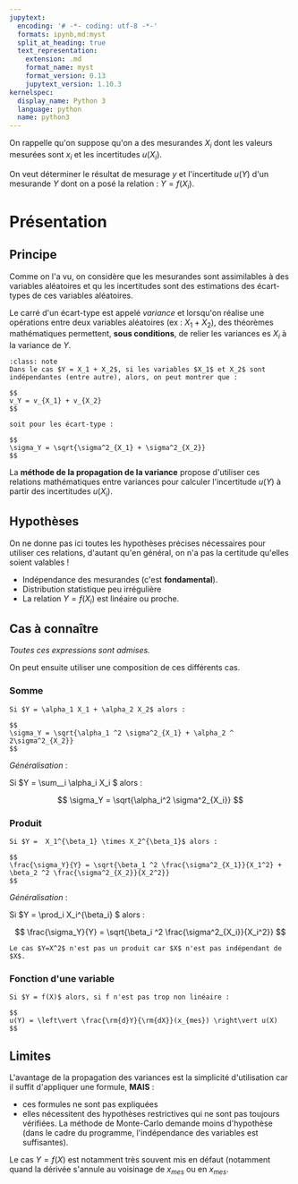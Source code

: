 ```yaml
---
jupytext:
  encoding: '# -*- coding: utf-8 -*-'
  formats: ipynb,md:myst
  split_at_heading: true
  text_representation:
    extension: .md
    format_name: myst
    format_version: 0.13
    jupytext_version: 1.10.3
kernelspec:
  display_name: Python 3
  language: python
  name: python3
---
```


On rappelle qu'on suppose qu'on a des mesurandes $X_i$ dont les valeurs mesurées sont $x_i$ et les incertitudes $u(X_i)$.

On veut déterminer le résultat de mesurage $y$ et l'incertitude $u(Y)$ d'un mesurande $Y$ dont on a posé la relation : $Y = f(X_i)$.

# Présentation

## Principe
Comme on l'a vu, on considère que les mesurandes sont assimilables à des variables aléatoires et qu les incertitudes sont des estimations des écart-types de ces variables aléatoires.

Le carré d'un écart-type est appelé _variance_ et lorsqu'on réalise une opérations entre deux variables aléatoires (ex : $X_1 + X_2$), des théorèmes mathématiques permettent, __sous conditions__, de relier les variances es $X_i$ à la variance de $Y$.

````{admonition} Exemple
:class: note
Dans le cas $Y = X_1 + X_2$, si les variables $X_1$ et X_2$ sont indépendantes (entre autre), alors, on peut montrer que :

$$
v_Y = v_{X_1} + v_{X_2}
$$

soit pour les écart-type :

$$
\sigma_Y = \sqrt{\sigma^2_{X_1} + \sigma^2_{X_2}}
$$

````

La __méthode de la propagation de la variance__ propose d'utiliser ces relations mathématiques entre variances pour calculer l'incertitude $u(Y)$ à partir des incertitudes $u(X_i)$.

## Hypothèses
On ne donne pas ici toutes les hypothèses précises nécessaires pour utiliser ces relations, d'autant qu'en général, on n'a pas la certitude qu'elles soient valables !

* Indépendance des mesurandes (c'est __fondamental__).
* Distribution statistique peu irrégulière
* La relation $Y=f(X_i)$ est linéaire ou proche.

## Cas à connaître
_Toutes ces expressions sont admises._

On peut ensuite utiliser une composition de ces différents cas.

### Somme
````{important} 
Si $Y = \alpha_1 X_1 + \alpha_2 X_2$ alors :

$$
\sigma_Y = \sqrt{\alpha_1 ^2 \sigma^2_{X_1} + \alpha_2 ^ 2\sigma^2_{X_2}}
$$
````

_Généralisation_ : 

Si $Y = \sum__i \alpha_i X_i $ alors :

$$
\sigma_Y = \sqrt{\alpha_i^2 \sigma^2_{X_i}}
$$

### Produit
````{important} 
Si $Y =  X_1^{\beta_1} \times X_2^{\beta_1}$ alors :

$$
\frac{\sigma_Y}{Y} = \sqrt{\beta_1 ^2 \frac{\sigma^2_{X_1}}{X_1^2} + \beta_2 ^2 \frac{\sigma^2_{X_2}}{X_2^2}}
$$
````

_Généralisation_ : 

Si $Y = \prod_i X_i^{\beta_i} $ alors :

$$
\frac{\sigma_Y}{Y} = \sqrt{\beta_i ^2 \frac{\sigma^2_{X_i}}{X_i^2}}
$$

````{attention} 
Le cas $Y=X^2$ n'est pas un produit car $X$ n'est pas indépendant de $X$.

````

### Fonction d'une variable
````{important} 
Si $Y = f(X)$ alors, si f n'est pas trop non linéaire :

$$
u(Y) = \left\vert \frac{\rm{d}Y}{\rm{dX}}(x_{mes}) \right\vert u(X)
$$
````

## Limites
L'avantage de la propagation des variances est la simplicité d'utilisation car il suffit d'appliquer une formule, __MAIS__ :

* ces formules ne sont pas expliquées
* elles nécessitent des hypothèses restrictives qui ne sont pas toujours vérifiées. La méthode de Monte-Carlo demande moins d'hypothèse (dans le cadre du programme, l'indépendance des variables est suffisantes).

Le cas $Y=f(X)$ est notamment très souvent mis en défaut (notamment quand la dérivée s'annule au voisinage de $x_{mes}$ ou en $x_{mes}$.